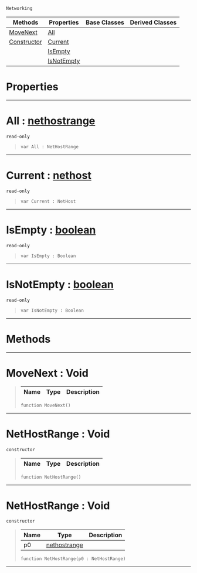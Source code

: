  `Networking`

|Methods|Properties|Base Classes|Derived Classes|
|---|---|---|---|
|[ MoveNext](https://github.com/zeroengineteam/ZeroDocs/blob/master/code_reference/class_reference/nethostrange.markdown#movenext-void)|[ All](https://github.com/zeroengineteam/ZeroDocs/blob/master/code_reference/class_reference/nethostrange.markdown#all-zero-engine-document)| | |
|[ Constructor](https://github.com/zeroengineteam/ZeroDocs/blob/master/code_reference/class_reference/nethostrange.markdown#nethostrange-void)|[ Current](https://github.com/zeroengineteam/ZeroDocs/blob/master/code_reference/class_reference/nethostrange.markdown#current-zero-engine-docu)| | |
| |[ IsEmpty](https://github.com/zeroengineteam/ZeroDocs/blob/master/code_reference/class_reference/nethostrange.markdown#isempty-zero-engine-docu)| | |
| |[ IsNotEmpty](https://github.com/zeroengineteam/ZeroDocs/blob/master/code_reference/class_reference/nethostrange.markdown#isnotempty-zero-engine-d)| | |


 #  Properties


---  
 #  All : [nethostrange](https://github.com/zeroengineteam/ZeroDocs/blob/master/code_reference/class_reference/nethostrange.markdown)

 `read-only`

> 
> ``` lang=cpp, name=Nada
> var All : NetHostRange


---  
 #  Current : [nethost](https://github.com/zeroengineteam/ZeroDocs/blob/master/code_reference/class_reference/nethost.markdown)

 `read-only`

> 
> ``` lang=cpp, name=Nada
> var Current : NetHost


---  
 #  IsEmpty : [boolean](https://github.com/zeroengineteam/ZeroDocs/blob/master/code_reference/nada_base_types/boolean.markdown)

 `read-only`

> 
> ``` lang=cpp, name=Nada
> var IsEmpty : Boolean


---  
 #  IsNotEmpty : [boolean](https://github.com/zeroengineteam/ZeroDocs/blob/master/code_reference/nada_base_types/boolean.markdown)

 `read-only`

> 
> ``` lang=cpp, name=Nada
> var IsNotEmpty : Boolean


---  
 #  Methods


---  
 #  MoveNext : Void

> 
> |Name|Type|Description|
> |---|---|---|
> ``` lang=cpp, name=Nada
> function MoveNext()
> ``` 


---  
 #  NetHostRange : Void

 `constructor`

> 
> |Name|Type|Description|
> |---|---|---|
> ``` lang=cpp, name=Nada
> function NetHostRange()
> ``` 


---  
 #  NetHostRange : Void

 `constructor`

> 
> |Name|Type|Description|
> |---|---|---|
> |p0|[nethostrange](https://github.com/zeroengineteam/ZeroDocs/blob/master/code_reference/class_reference/nethostrange.markdown)| |
> ``` lang=cpp, name=Nada
> function NetHostRange(p0 : NetHostRange)
> ``` 


---  
 

 